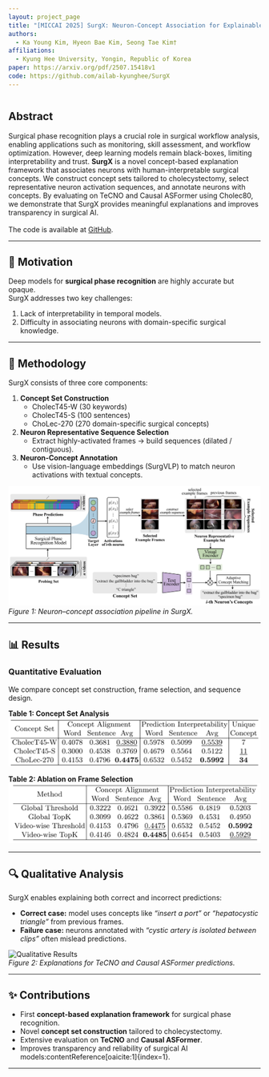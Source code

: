 ```yaml
---
layout: project_page
title: "[MICCAI 2025] SurgX: Neuron-Concept Association for Explainable Surgical Phase Recognition"
authors:
  - Ka Young Kim, Hyeon Bae Kim, Seong Tae Kim†
affiliations:
  - Kyung Hee University, Yongin, Republic of Korea
paper: https://arxiv.org/pdf/2507.15418v1
code: https://github.com/ailab-kyunghee/SurgX
---
```


<!-- Abstract -->
<div class="columns is-centered has-text-centered">
  <div class="column is-four-fifths">
    <h2>Abstract</h2>
    <div class="content has-text-justified">
      Surgical phase recognition plays a crucial role in surgical workflow analysis, enabling applications such as monitoring, skill assessment, and workflow optimization. However, deep learning models remain black-boxes, limiting interpretability and trust. 
      <b>SurgX</b> is a novel concept-based explanation framework that associates neurons with human-interpretable surgical concepts. We construct concept sets tailored to cholecystectomy, select representative neuron activation sequences, and annotate neurons with concepts. 
      By evaluating on TeCNO and Causal ASFormer using Cholec80, we demonstrate that SurgX provides meaningful explanations and improves transparency in surgical AI.  
      <br><br>
      The code is available at <a href="https://github.com/ailab-kyunghee/SurgX" target="_blank">GitHub</a>.
    </div>
  </div>
</div>

---

## 🚀 Motivation
Deep models for **surgical phase recognition** are highly accurate but opaque.  
SurgX addresses two key challenges:
1. Lack of interpretability in temporal models.  
2. Difficulty in associating neurons with domain-specific surgical knowledge.

---

## 🧩 Methodology
SurgX consists of three core components:
1. **Concept Set Construction**  
   - CholecT45-W (30 keywords)  
   - CholecT45-S (100 sentences)  
   - ChoLec-270 (270 domain-specific surgical concepts)  
2. **Neuron Representative Sequence Selection**  
   - Extract highly-activated frames → build sequences (dilated / contiguous).  
3. **Neuron-Concept Annotation**  
   - Use vision-language embeddings (SurgVLP) to match neuron activations with textual concepts.  

![Method Overview](/static/image/surgx_method.png)  
*Figure 1: Neuron–concept association pipeline in SurgX.*

---

## 📊 Results

### Quantitative Evaluation
We compare concept set construction, frame selection, and sequence design.

**Table 1: Concept Set Analysis**  
![Table 1](/static/image/table1.png)

**Table 2: Ablation on Frame Selection**  
![Table 2](/static/image/table2.png)

---

## 🔍 Qualitative Analysis
SurgX enables explaining both correct and incorrect predictions:

- **Correct case:** model uses concepts like *“insert a port”* or *“hepatocystic triangle”* from previous frames.  
- **Failure case:** neurons annotated with *“cystic artery is isolated between clips”* often mislead predictions.  

![Qualitative Results](/static/image/surgx_qualitative.png)  
*Figure 2: Explanations for TeCNO and Causal ASFormer predictions.*

---

## ✨ Contributions
- First **concept-based explanation framework** for surgical phase recognition.  
- Novel **concept set construction** tailored to cholecystectomy.  
- Extensive evaluation on **TeCNO** and **Causal ASFormer**.  
- Improves transparency and reliability of surgical AI models:contentReference[oaicite:1]{index=1}.

---
